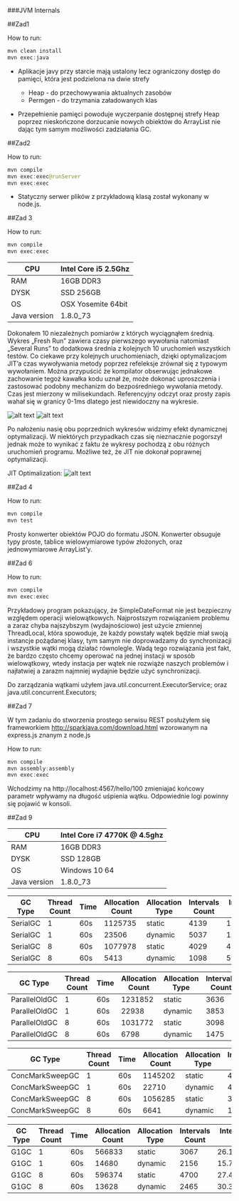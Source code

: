 ###JVM Internals

##Zad1

How to run:

```java
mvn clean install
mvn exec:java
```

* Aplikacje javy przy starcie mają ustalony lecz ograniczony dostęp do pamięci,
która jest podzielona na dwie strefy
    - Heap - do przechowywania aktualnych zasobów
    - Permgen - do trzymania załadowanych klas

* Przepełnienie pamięci powoduje wyczerpanie dostępnej strefy Heap poprzez
nieskończone dorzucanie nowych obiektów do ArrayList nie dając tym samym możliwości zadziałania GC.

##Zad2

How to run:

```java
mvn compile
mvn exec:exec@runServer
mvn exec:exec
```
* Statyczny serwer plików z przykładową klasą został wykonany w node.js.

##Zad 3

How to run:

```java
mvn compile
mvn exec:exec
```
|    CPU              |    Intel Core i5 2.5Ghz    |
|---------------------|----------------------------|
|    RAM              |    16GB DDR3               |
|    DYSK             |    SSD 256GB               |
|    OS               |    OSX Yosemite 64bit      |
|    Java version     |    1.8.0_73                |

Dokonałem 10 niezależnych pomiarów z których wyciągnąłem średnią. Wykres „Fresh Run” zawiera czasy pierwszego wywołania natomiast „Several Runs” to dodatkowa średnia z kolejnych 10 uruchomień wszystkich testów.  Co ciekawe przy kolejnych uruchomieniach, dzięki optymalizacjom JIT’a czas wywoływania metody poprzez refeleksje zrównał się z typowym wywołaniem. Można przypuścić że kompilator obserwując jednakowe zachowanie tegoż kawałka kodu uznał że, może dokonać uproszczenia i zastosować podobny mechanizm do bezpośredniego wywołania metody. Czas jest mierzony w milisekundach. Referencyjny odczyt oraz prosty zapis wahał się w granicy 0-1ms dlatego jest niewidoczny na wykresie.

![alt text](https://dl.dropboxusercontent.com/u/15067146/freshrun.PNG "Fresh Run")
![alt text](https://dl.dropboxusercontent.com/u/15067146/after10.PNG "After 10")

Po nałożeniu nasię obu poprzednich wykresów widzimy efekt dynamicznej optymalizacji. W niektórych przypadkach czas się nieznacznie pogorszył jednak może to wynikać z faktu że wykresy pochodzą z obu różnych uruchomień programu. Możliwe też, że JIT nie dokonał poprawnej optymalizacji. 

JIT Optimalization:
![alt text](https://dl.dropboxusercontent.com/u/15067146/JITOptymalization.PNG "JIT Optymalization")

##Zad 4

How to run:

```java
mvn compile
mvn test
```

Prosty konwerter obiektów POJO do formatu JSON. Konwerter obsuguje typy proste, tablice wielowymiarowe typów złożonych, oraz jednowymiarowe ArrayList'y. 

##Zad 6

How to run:
```java
mvn compile
mvn exec:exec
```

Przykładowy program pokazujący, że SimpleDateFormat nie jest bezpieczny względem operacji wielowątkowych. Najprostszym rozwiązaniem problemu a zaraz chyba najszybszym (wydajnościowo) jest użycie zmiennej ThreadLocal, która spowoduje, że każdy powstały wątek będzie miał swoją instancje pożądanej klasy, tym samym nie doprowadzamy do synchronizacji i wszystkie wątki mogą działać równolegle. Wadą tego rozwiązania jest fakt, że bardzo często chcemy operować na jednej instacji w sposób wielowątkowy, wtedy instacja per wątek nie rozwiąże naszych problemów i najłatwiej a zarazm najmniej wydajnie będzie użyć synchronizacji.

Do zarządzania wątkami użyłem java.util.concurrent.ExecutorService; oraz  java.util.concurrent.Executors;

##Zad 7

W tym zadaniu do stworzenia prostego serwisu REST posłużyłem się frameworkiem http://sparkjava.com/download.html wzorowanym na express.js znanym z node.js

How to run:
```java
mvn compile
mvn assembly:assembly
mvn exec:exec
```

Wchodzimy na http://localhost:4567/hello/100
zmieniajać końcowy parametr wpływamy na długość uśpienia wątku. 
Odpowiednie logi powinny się pojawić w konsoli. 

##Zad 9

|    CPU              |    Intel Core i7 4770K @ 4.5ghz    |
|---------------------|----------------------------|
|    RAM              |    16GB DDR3               |
|    DYSK             |    SSD 128GB            |
|    OS               |    Windows 10 64      |
|    Java version     |    1.8.0_73                |


| GC Type         |Thread Count|Time |Allocation Count | Allocation Type |Intervals Count | Intervals Total Time - ms | 
|-----------------|--------------|------|------------------|-----------------|-----------------|---------------------------| 
| SerialGC        | 1            | 60s  | 1125735          | static          | 4139            | 1.2403030000000022        | 
| SerialGC        | 1            | 60s  | 23506            | dynamic         | 5037            | 1.234610900000004         | 
| SerialGC        | 8            | 60s  | 1077978          | static          | 4029            | 4.447214100000007         | 
| SerialGC        | 8            | 60s  | 5413             | dynamic         | 1098            | 59.46893719999999         | 

| GC Type         |Thread Count|Time |Allocation Count | Allocation Type |Intervals Count | Intervals Total Time - ms | 
|-----------------|--------------|------|------------------|-----------------|-----------------|---------------------------| 
| ParallelOldGC   | 1            | 60s  | 1231852          | static          | 3636            | 1.035664999999998         | 
| ParallelOldGC   | 1            | 60s  | 22938            | dynamic         | 3853            | 1.3397927999999972        | 
| ParallelOldGC   | 8            | 60s  | 1031772          | static          | 3098            | 6.716371200000009         | 
| ParallelOldGC   | 8            | 60s  | 6798             | dynamic         | 1475            | 58.599057300000084        | 

| GC Type         |Thread Count|Time |Allocation Count | Allocation Type |Intervals Count | Intervals Total Time - ms | 
|-----------------|--------------|------|------------------|-----------------|-----------------|---------------------------| 
| ConcMarkSweepGC | 1            | 60s  | 1145202          | static          | 4211            | 3.225004400000015         | 
| ConcMarkSweepGC | 1            | 60s  | 22710            | dynamic         | 4896            | 3.4961221999999967        | 
| ConcMarkSweepGC | 8            | 60s  | 1056285          | static          | 3947            | 5.568603499999988         | 
| ConcMarkSweepGC | 8            | 60s  | 6641             | dynamic         | 1806            | 59.09474670000003         | 

| GC Type         |Thread Count|Time |Allocation Count | Allocation Type |Intervals Count | Intervals Total Time - ms | 
|-----------------|--------------|------|------------------|-----------------|-----------------|---------------------------| 
| G1GC            | 1            | 60s  | 566833           | static          | 3067            | 26.189230500000026        | 
| G1GC            | 1            | 60s  | 14680            | dynamic         | 2156            | 15.725686399999983        | 
| G1GC            | 8            | 60s  | 596374           | static          | 4700            | 27.4719264                | 
| G1GC            | 8            | 60s  | 13628            | dynamic         | 2465            | 30.364052000000058        | 
